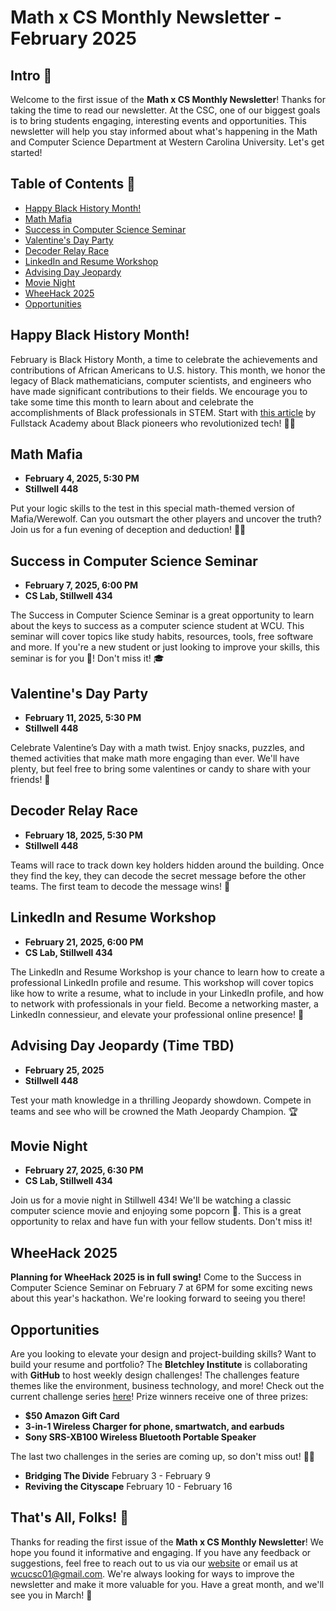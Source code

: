 # Math x CS Monthly Newsletter - February 2025

## Intro 🚀

Welcome to the first issue of the **Math x CS Monthly Newsletter**! Thanks for taking the time to read our newsletter. At the CSC, one of our biggest goals is to bring students engaging, interesting events and opportunities. This newsletter will help you stay informed about what's happening in the Math and Computer Science Department at Western Carolina University. Let's get started!

## Table of Contents 📖

-   [Happy Black History Month!](#happy-black-history-month)
-   [Math Mafia](#math-mafia)
-   [Success in Computer Science Seminar](#success-in-computer-science-seminar)
-   [Valentine's Day Party](#valentines-day-party)
-   [Decoder Relay Race](#decoder-relay-race)
-   [LinkedIn and Resume Workshop](#linkedin-and-resume-workshop)
-   [Advising Day Jeopardy](#advising-day-jeopardy-time-tbd)
-   [Movie Night](#movie-night)
-   [WheeHack 2025](#wheehack-2025)
-   [Opportunities](#opportunities)

## Happy Black History Month!

February is Black History Month, a time to celebrate the achievements and contributions of African Americans to U.S. history. This month, we honor the legacy of Black mathematicians, computer scientists, and engineers who have made significant contributions to their fields. We encourage you to take some time this month to learn about and celebrate the accomplishments of Black professionals in STEM. Start with [this article](https://www.fullstackacademy.com/blog/black-pioneers-who-revolutionized-tech) by Fullstack Academy about Black pioneers who revolutionized tech! ✊🏾

## Math Mafia

-   **February 4, 2025, 5:30 PM**
-   **Stillwell 448**

Put your logic skills to the test in this special math-themed version of Mafia/Werewolf. Can you outsmart the other players and uncover the truth? Join us for a fun evening of deception and deduction! 🕵️‍♂️

## Success in Computer Science Seminar

-   **February 7, 2025, 6:00 PM**
-   **CS Lab, Stillwell 434**

The Success in Computer Science Seminar is a great opportunity to learn about the keys to success as a computer science student at WCU. This seminar will cover topics like study habits, resources, tools, free software and more. If you're a new student or just looking to improve your skills, this seminar is for you 🫵! Don't miss it! 🎓

## Valentine's Day Party

-   **February 11, 2025, 5:30 PM**
-   **Stillwell 448**

Celebrate Valentine’s Day with a math twist. Enjoy snacks, puzzles, and themed activities that make math more engaging than ever. We'll have plenty, but feel free to bring some valentines or candy to share with your friends! 💌

## Decoder Relay Race

-   **February 18, 2025, 5:30 PM**
-   **Stillwell 448**

Teams will race to track down key holders hidden around the building. Once they find the key, they can decode the secret message before the other teams. The first team to decode the message wins! 🏁

## LinkedIn and Resume Workshop

-   **February 21, 2025, 6:00 PM**
-   **CS Lab, Stillwell 434**

The LinkedIn and Resume Workshop is your chance to learn how to create a professional LinkedIn profile and resume. This workshop will cover topics like how to write a resume, what to include in your LinkedIn profile, and how to network with professionals in your field. Become a networking master, a LinkedIn connessieur, and elevate your professional online presence! 📝

## Advising Day Jeopardy (Time TBD)

-   **February 25, 2025**
-   **Stillwell 448**

Test your math knowledge in a thrilling Jeopardy showdown. Compete in teams and see who will be crowned the Math Jeopardy Champion. 🏆

## Movie Night

-   **February 27, 2025, 6:30 PM**
-   **CS Lab, Stillwell 434**

Join us for a movie night in Stillwell 434! We'll be watching a classic computer science movie and enjoying some popcorn 🍿. This is a great opportunity to relax and have fun with your fellow students. Don't miss it!

## WheeHack 2025

**Planning for WheeHack 2025 is in full swing!** Come to the Success in Computer Science Seminar on February 7 at 6PM for some exciting news about this year's hackathon. We're looking forward to seeing you there!

## Opportunities

Are you looking to elevate your design and project-building skills? Want to build your resume and portfolio? The **Bletchley Institute** is collaborating with **GitHub** to host weekly design challenges! The challenges feature themes like the environment, business technology, and more! Check out the current challenge series [here](https://www.bletchley.org/waypoints/sustainable-futures-waypoint-3-the-decaying-cities-of-astraeus)! Prize winners receive one of three prizes:

-   **$50 Amazon Gift Card**
-   **3-in-1 Wireless Charger for phone, smartwatch, and earbuds**
-   **Sony SRS-XB100 Wireless Bluetooth Portable Speaker**

The last two challenges in the series are coming up, so don't miss out! 🏋️‍♂️

-   **Bridging The Divide** February 3 - February 9
-   **Reviving the Cityscape** February 10 - February 16

## That's All, Folks! 🎉

Thanks for reading the first issue of the **Math x CS Monthly Newsletter**! We hope you found it informative and engaging. If you have any feedback or suggestions, feel free to reach out to us via our [website](https://cscwcu.org/contact) or email us at [wcucsc01@gmail.com](mailto:wcucsc01@gmail.com). We're always looking for ways to improve the newsletter and make it more valuable for you. Have a great month, and we'll see you in March! 🌟
